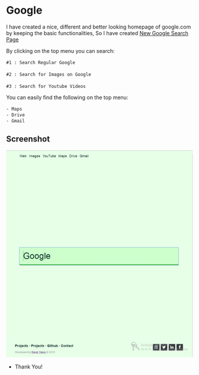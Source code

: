 # Google

I have created a nice, different and better looking homepage of google.com 
by keeping the basic functionalities, So I have created [New Google Search Page](https://bisratyalew.github.io/Google)


By clicking on the top menu you can search:    

    #1 : Search Regular Google

    #2 : Search for Images on Google

    #3 : Search for Youtube Videos
    
You can easily find the following on the top menu:

    - Maps
    - Drive
    - Gmail

## Screenshot
![Google Page Screenshot](images/screenshot.jpg)


* Thank You!
